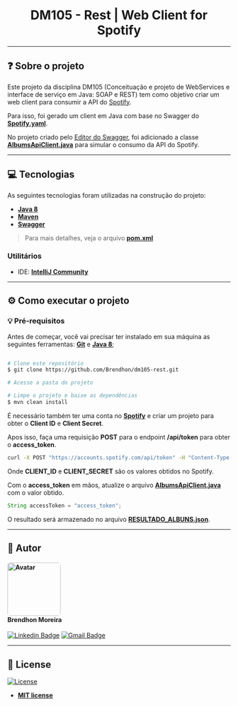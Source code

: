 <h1 align="center">DM105 - Rest | Web Client for Spotify</h1>

---

## ❓ Sobre o projeto

Este projeto da disciplina DM105 (Conceituação e projeto de WebServices e interface de serviço em Java: SOAP e REST) tem como objetivo criar um web client para consumir a API do [Spotify](https://developer.spotify.com/documentation/web-api).

Para isso, foi gerado um client em Java com base no Swagger do **[Spotify.yaml](https://github.com/sonallux/spotify-web-api/blob/main/fixed-spotify-open-api.yml)**.

No projeto criado pelo [Editor do Swagger](https://editor.swagger.io/), foi adicionado a classe **[AlbumsApiClient.java](src/main/java/io/swagger/client/AlbumsApiClient.java)** para simular o consumo da API do Spotify.

---

## 💻 Tecnologias

As seguintes tecnologias foram utilizadas na construção do projeto:

- **[Java 8](https://www.java.com/pt-BR/)**
- **[Maven](https://maven.apache.org/)**
- **[Swagger](https://swagger.io/)**

> Para mais detalhes, veja o arquivo  **[pom.xml](pom.xml)**

### Utilitários
- IDE: **[IntelliJ Community](https://www.jetbrains.com/pt-br/idea/download/#section=windows)**

---
## ⚙️ Como executar o projeto

### 💡 Pré-requisitos

Antes de começar, você vai precisar ter instalado em sua máquina as seguintes ferramentas:
**[Git](https://git-scm.com)** e **[Java 8](https://www.java.com/pt-BR/)**;

```bash

# Clone este repositório
$ git clone https://github.com/Brendhon/dm105-rest.git

# Acesse a pasta do projeto

# Limpe o projeto e baixe as dependências
$ mvn clean install

```

É necessário também ter uma conta no **[Spotify](https://developer.spotify.com/dashboard/login)** e criar um projeto para obter o **Client ID** e **Client Secret**.


Apos isso, faça uma requisição **POST** para o endpoint **/api/token** para obter o **access_token**.

```bash
curl -X POST "https://accounts.spotify.com/api/token" -H "Content-Type: application/x-www-form-urlencoded" -d"grant_type=client_credentials&client_id=CLIENT_ID&client_secret=CLIENT_SECRET"
```

Onde **CLIENT_ID** e **CLIENT_SECRET** são os valores obtidos no Spotify.

Com o **access_token** em mãos, atualize o arquivo **[AlbumsApiClient.java](src/main/java/io/swagger/client/AlbumsApiClient.java)** com o valor obtido.

```java
String accessToken = "access_token";
```

O resultado será armazenado no arquivo **[RESULTADO_ALBUNS.json](RESULTADO_ALBUNS.json)**.

---


## 👥 Autor
<h4 align="left">
<img style="border-radius: 5%; margin-right: 30px" src="https://avatars.githubusercontent.com/Brendhon" width="120px;" alt="Avatar"/><br>
Brendhon Moreira
</h4>


[![Linkedin Badge](https://img.shields.io/badge/-Brendhon-blue?style=flat-square&logo=Linkedin&logoColor=white&link=https://www.linkedin.com/in/brendhon-moreira)](https://www.linkedin.com/in/brendhon-moreira)
[![Gmail Badge](https://img.shields.io/badge/-brendhon.e.c.m@gmail.com-c14438?style=flat-square&logo=Gmail&logoColor=white&link=mailto:brendhon.e.c.m@gmail.com)](mailto:brendhon.e.c.m@gmail.com)

---
## 📝 License
[![License](https://img.shields.io/github/license/Brendhon/Pokedex?style=plastic)](http://badges.mit-license.org)

- **[MIT license](https://choosealicense.com/licenses/mit/)**
